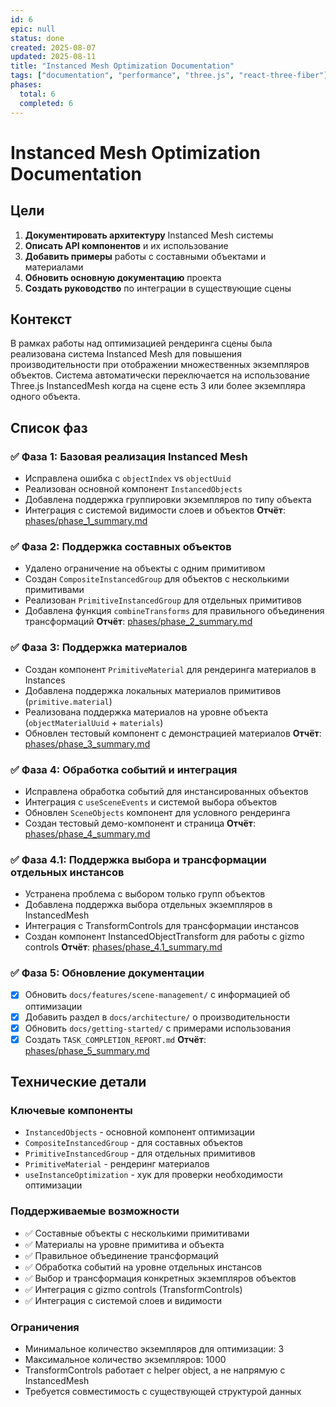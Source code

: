 ```yaml
---
id: 6
epic: null
status: done
created: 2025-08-07
updated: 2025-08-11
title: "Instanced Mesh Optimization Documentation"
tags: ["documentation", "performance", "three.js", "react-three-fiber"]
phases:
  total: 6
  completed: 6
---
```


# Instanced Mesh Optimization Documentation

## Цели

1. **Документировать архитектуру** Instanced Mesh системы
2. **Описать API компонентов** и их использование
3. **Добавить примеры** работы с составными объектами и материалами
4. **Обновить основную документацию** проекта
5. **Создать руководство** по интеграции в существующие сцены

## Контекст

В рамках работы над оптимизацией рендеринга сцены была реализована система Instanced Mesh для повышения производительности при отображении множественных экземпляров объектов. Система автоматически переключается на использование Three.js InstancedMesh когда на сцене есть 3 или более экземпляра одного объекта.

## Список фаз

### ✅ Фаза 1: Базовая реализация Instanced Mesh
- Исправлена ошибка с `objectIndex` vs `objectUuid`
- Реализован основной компонент `InstancedObjects`
- Добавлена поддержка группировки экземпляров по типу объекта
- Интеграция с системой видимости слоев и объектов
**Отчёт**: [phases/phase_1_summary.md](phases/phase_1_summary.md)

### ✅ Фаза 2: Поддержка составных объектов
- Удалено ограничение на объекты с одним примитивом
- Создан `CompositeInstancedGroup` для объектов с несколькими примитивами
- Реализован `PrimitiveInstancedGroup` для отдельных примитивов
- Добавлена функция `combineTransforms` для правильного объединения трансформаций
**Отчёт**: [phases/phase_2_summary.md](phases/phase_2_summary.md)

### ✅ Фаза 3: Поддержка материалов
- Создан компонент `PrimitiveMaterial` для рендеринга материалов в Instances
- Добавлена поддержка локальных материалов примитивов (`primitive.material`)
- Реализована поддержка материалов на уровне объекта (`objectMaterialUuid` + `materials`)
- Обновлен тестовый компонент с демонстрацией материалов
**Отчёт**: [phases/phase_3_summary.md](phases/phase_3_summary.md)

### ✅ Фаза 4: Обработка событий и интеграция
- Исправлена обработка событий для инстансированных объектов
- Интеграция с `useSceneEvents` и системой выбора объектов
- Обновлен `SceneObjects` компонент для условного рендеринга
- Создан тестовый демо-компонент и страница
**Отчёт**: [phases/phase_4_summary.md](phases/phase_4_summary.md)

### ✅ Фаза 4.1: Поддержка выбора и трансформации отдельных инстансов
- Устранена проблема с выбором только групп объектов
- Добавлена поддержка выбора отдельных экземпляров в InstancedMesh
- Интеграция с TransformControls для трансформации инстансов
- Создан компонент InstancedObjectTransform для работы с gizmo controls
**Отчёт**: [phases/phase_4.1_summary.md](phases/phase_4.1_summary.md)


### ✅ Фаза 5: Обновление документации
- [x] Обновить `docs/features/scene-management/` с информацией об оптимизации
- [x] Добавить раздел в `docs/architecture/` о производительности
- [x] Обновить `docs/getting-started/` с примерами использования
- [x] Создать `TASK_COMPLETION_REPORT.md`
**Отчёт**: [phases/phase_5_summary.md](phases/phase_5_summary.md)

## Технические детали

### Ключевые компоненты
- `InstancedObjects` - основной компонент оптимизации
- `CompositeInstancedGroup` - для составных объектов
- `PrimitiveInstancedGroup` - для отдельных примитивов
- `PrimitiveMaterial` - рендеринг материалов
- `useInstanceOptimization` - хук для проверки необходимости оптимизации

### Поддерживаемые возможности
- ✅ Составные объекты с несколькими примитивами
- ✅ Материалы на уровне примитива и объекта
- ✅ Правильное объединение трансформаций
- ✅ Обработка событий на уровне отдельных инстансов
- ✅ Выбор и трансформация конкретных экземпляров объектов
- ✅ Интеграция с gizmo controls (TransformControls)
- ✅ Интеграция с системой слоев и видимости

### Ограничения
- Минимальное количество экземпляров для оптимизации: 3
- Максимальное количество экземпляров: 1000
- TransformControls работает с helper object, а не напрямую с InstancedMesh
- Требуется совместимость с существующей структурой данных

